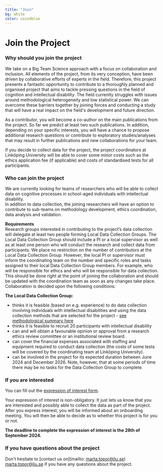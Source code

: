 ```yaml
---
title: "Join"
bg: white
color: coindblue
---
```


<a id="contact"></a>

# **Join the Project** 

### **Why should you join the project**  
We take on a Big Team Science approach with a focus on collaboration and inclusion. All elements of the project, from its very conception, have been driven by collaborative efforts of experts in the field. Therefore, this project presents a fantastic opportunity to contribute to a thoroughly planned and organised project that aims to tackle pressing questions in the field of cognition and intellectual disability. The field currently struggles with issues around methodological heterogeneity and low statistical power. We can overcome these barriers together by joining forces and conducting a study that will have a real impact on the field's development and future direction.  

As a contributor, you will become a co-author on the main publications from the project. So far we predict at least two such publications. In addition, depending on your specific interests, you will have a chance to propose additional research questions or contribute to exploratory studies/analyses that may result in further publications and new collaborations for your team.  

If you decide to collect data for the project, the project coordinators at Linköping University will be able to cover some minor costs such as the ethics application fee (if applicable) and costs of standardised tests for all participants.  
  
### **Who can join the project**  
We are currently looking for teams of researchers who will be able to collect data on cognitive processes in school-aged individuals with intellectual disability.  
In addition to data collection, the joining researchers will have an option to contribute to sub-teams on methodology development, ethics coordination, data analysis and validation.  

**Requirements**  
Research groups interested in contributing to the project’s data collection will delegate at least two people forming Local Data Collection Groups. The Local Data Collection Group should include a PI or a local supervisor as well as at least one person who will conduct the research and collect data from participants. We place no restriction on the number of contributors at the Local Data Collection Group. However, the local PI or supervisor must inform the coordinating team on the number and specific roles and tasks assigned to their local Data Collection Group members. For example, who will be responsible for ethics and who will be responsible for data collection. This should be done right at the point of joining the collaboration and should be updated with the coordination team as soon as any changes take place. Collaboration is decided upon the following conditions:  
  
**The Local Data Collection Group:**
  -	thinks it is feasible (based on e.g. experience) to do data collection involving individuals with intellectual disabilities and using the data collection methods that are selected for the project - [see methodological summary here](https://osf.io/q7p8w)
  -	thinks it is feasible to recruit 20 participants with intellectual disability 
  -	can and will obtain a favourable opinion or approval from a research ethics review committee or an institutional review board. 
  -	can cover the financial expenses associated with staffing and equipment required to conduct data collection (the costs of some tests will be covered by the coordinating team at Linköping University).
  -	can be involved in the project for its expected duration between June 2024 and December 2026. Note, however, that at some periods of time there may be no tasks for the Data Collection Group to complete. 

### **If you are interested**  
You can fill out the [expression of interest form](https://forms.office.com/Pages/ResponsePage.aspx?id=7Bg_kSZ_X0yoFnhP6aWO3UcZYQiSE29Ltw8PM9uA3OJURVlIMDEwOFVIQTc5NUJKV0dGNlk5S1NXRy4u). 

Your expression of interest is non-obligatory. It just lets us know that you are interested and possibly able to collect the data as part of the project.  
After you express interest, you will be informed about an onboarding meeting. You will then be able to decide as to whether this project is for you or not.  
  
**The deadline to complete the expression of interest is the 28th of September 2024.**  
  
### **If you have questions about the project**  
Don't hesitate to [contact us on](mailto: marta.topor@liu.se) marta.topor@liu.se if you have any questions about the project.  
